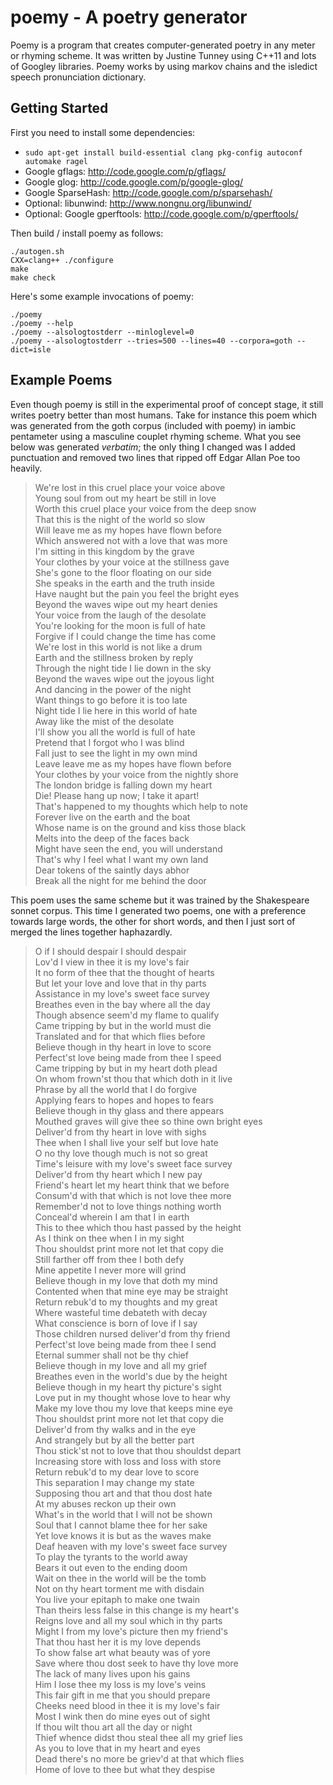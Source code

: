# poemy - A poetry generator

Poemy is a program that creates computer-generated poetry in any meter or
rhyming scheme. It was written by Justine Tunney using C++11 and lots of
Googley libraries. Poemy works by using markov chains and the isledict speech
pronunciation dictionary.

## Getting Started

First you need to install some dependencies:

- `sudo apt-get install build-essential clang pkg-config autoconf automake ragel`
- Google gflags: <http://code.google.com/p/gflags/>
- Google glog: <http://code.google.com/p/google-glog/>
- Google SparseHash: <http://code.google.com/p/sparsehash/>
- Optional: libunwind: <http://www.nongnu.org/libunwind/>
- Optional: Google gperftools: <http://code.google.com/p/gperftools/>

Then build / install poemy as follows:

    ./autogen.sh
    CXX=clang++ ./configure
    make
    make check

Here's some example invocations of poemy:

    ./poemy
    ./poemy --help
    ./poemy --alsologtostderr --minloglevel=0
    ./poemy --alsologtostderr --tries=500 --lines=40 --corpora=goth --dict=isle

## Example Poems

Even though poemy is still in the experimental proof of concept stage, it
still writes poetry better than most humans. Take for instance this poem which
was generated from the goth corpus (included with poemy) in iambic pentameter
using a masculine couplet rhyming scheme. What you see below was generated
*verbatim*; the only thing I changed was I added punctuation and removed two
lines that ripped off Edgar Allan Poe too heavily.

> We're lost in this cruel place your voice above  
> Young soul from out my heart be still in love  
> Worth this cruel place your voice from the deep snow  
> That this is the night of the world so slow  
> Will leave me as my hopes have flown before  
> Which answered not with a love that was more  
> I'm sitting in this kingdom by the grave  
> Your clothes by your voice at the stillness gave  
> She's gone to the floor floating on our side  
> She speaks in the earth and the truth inside  
> Have naught but the pain you feel the bright eyes  
> Beyond the waves wipe out my heart denies  
> Your voice from the laugh of the desolate  
> You're looking for the moon is full of hate  
> Forgive if I could change the time has come  
> We're lost in this world is not like a drum  
> Earth and the stillness broken by reply  
> Through the night tide I lie down in the sky  
> Beyond the waves wipe out the joyous light  
> And dancing in the power of the night  
> Want things to go before it is too late  
> Night tide I lie here in this world of hate  
> Away like the mist of the desolate  
> I'll show you all the world is full of hate  
> Pretend that I forgot who I was blind  
> Fall just to see the light in my own mind  
> Leave leave me as my hopes have flown before  
> Your clothes by your voice from the nightly shore  
> The london bridge is falling down my heart  
> Die! Please hang up now; I take it apart!  
> That's happened to my thoughts which help to note  
> Forever live on the earth and the boat  
> Whose name is on the ground and kiss those black  
> Melts into the deep of the faces back  
> Might have seen the end, you will understand  
> That's why I feel what I want my own land  
> Dear tokens of the saintly days abhor  
> Break all the night for me behind the door

This poem uses the same scheme but it was trained by the Shakespeare sonnet
corpus. This time I generated two poems, one with a preference towards large
words, the other for short words, and then I just sort of merged the lines
together haphazardly.

> O if I should despair I should despair  
> Lov'd I view in thee it is my love's fair  
> It no form of thee that the thought of hearts  
> But let your love and love that in thy parts  
> Assistance in my love's sweet face survey  
> Breathes even in the bay where all the day  
> Though absence seem'd my flame to qualify  
> Came tripping by but in the world must die  
> Translated and for that which flies before  
> Believe though in thy heart in love to score  
> Perfect'st love being made from thee I speed  
> Came tripping by but in my heart doth plead  
> On whom frown'st thou that which doth in it live  
> Phrase by all the world that I do forgive  
> Applying fears to hopes and hopes to fears  
> Believe though in thy glass and there appears  
> Mouthed graves will give thee so thine own bright eyes  
> Deliver'd from thy heart in love with sighs  
> Thee when I shall live your self but love hate  
> O no thy love though much is not so great  
> Time's leisure with my love's sweet face survey  
> Deliver'd from thy heart which I new pay  
> Friend's heart let my heart think that we before  
> Consum'd with that which is not love thee more  
> Remember'd not to love things nothing worth  
> Conceal'd wherein I am that I in earth  
> This to thee which thou hast passed by the height  
> As I think on thee when I in my sight  
> Thou shouldst print more not let that copy die  
> Still farther off from thee I both defy  
> Mine appetite I never more will grind  
> Believe though in my love that doth my mind  
> Contented when that mine eye may be straight  
> Return rebuk'd to my thoughts and my great  
> Where wasteful time debateth with decay  
> What conscience is born of love if I say  
> Those children nursed deliver'd from thy friend  
> Perfect'st love being made from thee I send  
> Eternal summer shall not be thy chief  
> Believe though in my love and all my grief  
> Breathes even in the world's due by the height  
> Believe though in my heart thy picture's sight  
> Love put in my thought whose love to hear why  
> Make my love thou my love that keeps mine eye  
> Thou shouldst print more not let that copy die  
> Deliver'd from thy walks and in the eye  
> And strangely but by all the better part  
> Thou stick'st not to love that thou shouldst depart  
> Increasing store with loss and loss with store  
> Return rebuk'd to my dear love to score  
> This separation I may change my state  
> Supposing thou art and that thou dost hate  
> At my abuses reckon up their own  
> What's in the world that I will not be shown  
> Soul that I cannot blame thee for her sake  
> Yet love knows it is but as the waves make  
> Deaf heaven with my love's sweet face survey  
> To play the tyrants to the world away  
> Bears it out even to the ending doom  
> Wait on thee in the world will be the tomb  
> Not on thy heart torment me with disdain  
> You live your epitaph to make one twain  
> Than theirs less false in this change is my heart's  
> Reigns love and all my soul which in thy parts  
> Might I from my love's picture then my friend's  
> That thou hast her it is my love depends  
> To show false art what beauty was of yore  
> Save where thou dost seek to have thy love more  
> The lack of many lives upon his gains  
> Him I lose thee my loss is my love's veins  
> This fair gift in me that you should prepare  
> Cheeks need blood in thee it is my love's fair  
> Most I wink then do mine eyes out of sight  
> If thou wilt thou art all the day or night  
> Thief whence didst thou steal thee all my grief lies  
> As you to love that in my heart and eyes  
> Dead there's no more be griev'd at that which flies  
> Home of love to thee but what they despise  

